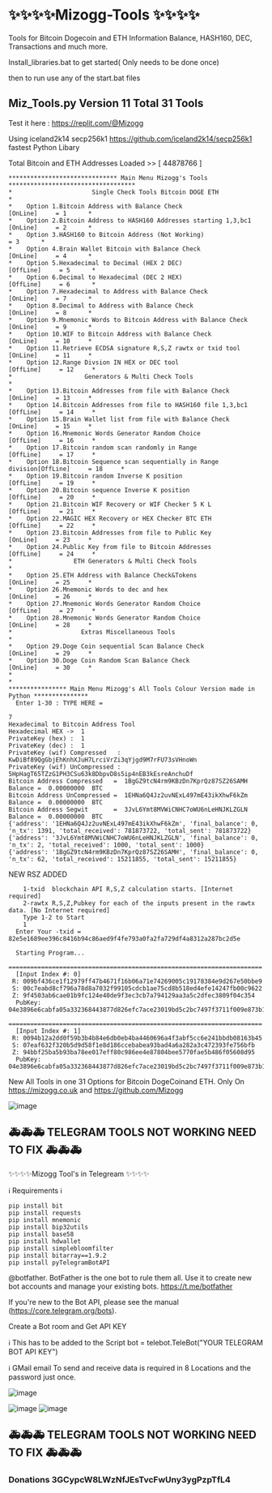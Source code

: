 #  ✨✨✨✨Mizogg-Tools ✨✨✨✨

Tools for Bitcoin Dogecoin and ETH Information Balance, HASH160, DEC, Transactions and much more.

Install_libraries.bat to get started( Only needs to be done once)

then to run use any of the start.bat files

## Miz_Tools.py Version 11 Total 31 Tools

Test it here :  https://replit.com/@Mizogg

Using iceland2k14 secp256k1 https://github.com/iceland2k14/secp256k1  fastest Python Libary

 Total Bitcoin and ETH Addresses Loaded  >> [ 44878766 ]

    ****************************** Main Menu Mizogg's Tools ***********************************
    *                      Single Check Tools Bitcoin DOGE ETH                                *
    *    Option 1.Bitcoin Address with Balance Check                    [OnLine]     = 1      *
    *    Option 2.Bitcoin Address to HASH160 Addresses starting 1,3,bc1 [OnLine]     = 2      *
    *    Option 3.HASH160 to Bitcoin Address (Not Working)                           = 3      *
    *    Option 4.Brain Wallet Bitcoin with Balance Check               [OnLine]     = 4      *
    *    Option 5.Hexadecimal to Decimal (HEX 2 DEC)                   [OffLine]     = 5      *
    *    Option 6.Decimal to Hexadecimal (DEC 2 HEX)                   [OffLine]     = 6      *
    *    Option 7.Hexadecimal to Address with Balance Check             [OnLine]     = 7      *
    *    Option 8.Decimal to Address with Balance Check                 [OnLine]     = 8      *
    *    Option 9.Mnemonic Words to Bitcoin Address with Balance Check  [OnLine]     = 9      *
    *    Option 10.WIF to Bitcoin Address with Balance Check            [OnLine]     = 10     *
    *    Option 11.Retrieve ECDSA signature R,S,Z rawtx or txid tool    [OnLine]     = 11     *
    *    Option 12.Range Divsion IN HEX or DEC tool                    [OffLine]     = 12     *
    *                    Generators & Multi Check Tools                                       *
    *    Option 13.Bitcoin Addresses from file with Balance Check       [OnLine]     = 13     *
    *    Option 14.Bitcoin Addresses from file to HASH160 file 1,3,bc1 [OffLine]     = 14     *
    *    Option 15.Brain Wallet list from file with Balance Check       [OnLine]     = 15     *
    *    Option 16.Mnemonic Words Generator Random Choice              [OffLine]     = 16     *
    *    Option 17.Bitcoin random scan randomly in Range               [OffLine]     = 17     *
    *    Option 18.Bitcoin Sequence scan sequentially in Range division[OffLine]     = 18     *
    *    Option 19.Bitcoin random Inverse K position                   [OffLine]     = 19     *
    *    Option 20.Bitcoin sequence Inverse K position                 [OffLine]     = 20     *
    *    Option 21.Bitcoin WIF Recovery or WIF Checker 5 K L           [OffLine]     = 21     *
    *    Option 22.MAGIC HEX Recovery or HEX Checker BTC ETH           [OffLine]     = 22     *
    *    Option 23.Bitcoin Addresses from file to Public Key            [OnLine]     = 23     *
    *    Option 24.Public Key from file to Bitcoin Addresses           [OffLine]     = 24     *
    *                 ETH Generators & Multi Check Tools                                      *
    *    Option 25.ETH Address with Balance Check&Tokens                [OnLine]     = 25     *
    *    Option 26.Mnemonic Words to dec and hex                        [OnLine]     = 26     *
    *    Option 27.Mnemonic Words Generator Random Choice              [OffLine]     = 27     *
    *    Option 28.Mnemonic Words Generator Random Choice               [OnLine]     = 28     *
    *                   Extras Miscellaneous Tools                                            *
    *    Option 29.Doge Coin sequential Scan Balance Check              [OnLine]     = 29     *
    *    Option 30.Doge Coin Random Scan Balance Check                  [OnLine]     = 30     *
    *                                                                                         *
    **************** Main Menu Mizogg's All Tools Colour Version made in Python ***************
      Enter 1-30 : TYPE HERE =
 
    7
    Hexadecimal to Bitcoin Address Tool
    Hexadecimal HEX ->  1
    PrivateKey (hex) :  1
    PrivateKey (dec) :  1
    PrivateKey (wif) Compressed   :  KwDiBf89QgGbjEhKnhXJuH7LrciVrZi3qYjgd9M7rFU73sVHnoWn
    PrivateKey (wif) UnCompressed :  5HpHagT65TZzG1PH3CSu63k8DbpvD8s5ip4nEB3kEsreAnchuDf
    Bitcoin Address Compressed   =  1BgGZ9tcN4rm9KBzDn7KprQz87SZ26SAMH     Balance =  0.00000000  BTC
    Bitcoin Address UnCompressed =  1EHNa6Q4Jz2uvNExL497mE43ikXhwF6kZm     Balance =  0.00000000  BTC
    Bitcoin Address Segwit       =  3JvL6Ymt8MVWiCNHC7oWU6nLeHNJKLZGLN     Balance =  0.00000000  BTC
    {'address': '1EHNa6Q4Jz2uvNExL497mE43ikXhwF6kZm', 'final_balance': 0, 'n_tx': 1391, 'total_received': 781873722, 'total_sent': 781873722}
    {'address': '3JvL6Ymt8MVWiCNHC7oWU6nLeHNJKLZGLN', 'final_balance': 0, 'n_tx': 2, 'total_received': 1000, 'total_sent': 1000}
    {'address': '1BgGZ9tcN4rm9KBzDn7KprQz87SZ26SAMH', 'final_balance': 0, 'n_tx': 62, 'total_received': 15211855, 'total_sent': 15211855}
    
NEW RSZ ADDED

        1-txid  blockchain API R,S,Z calculation starts. [Internet required]
        2-rawtx R,S,Z,Pubkey for each of the inputs present in the rawtx data. [No Internet required]
        Type 1-2 to Start
        1
      Enter Your -txid = 82e5e1689ee396c8416b94c86aed9f4fe793a0fa2fa729df4a8312a287bc2d5e

      Starting Program...
      ======================================================================
      [Input Index #: 0]
     R: 009bf436ce1f12979ff47b4671f16b06a71e74269005c19178384e9d267e50bbe9
     S: 00c7eabd8cf796a78d8a7032f99105cdcb1ae75cd8b518ed4efe14247fb00c9622
     Z: 9f4503ab6cae01b9fc124e40de9f3ec3cb7a794129aa3a5c2dfec3809f04c354
      PubKey: 04e3896e6cabfa05a332368443877d826efc7ace23019bd5c2bc7497f3711f009e873b1fcc03222f118a6ff696efa9ec9bb3678447aae159491c75468dcc245a6c
      ======================================================================
      [Input Index #: 1]
     R: 0094b12a2dd0f59b3b4b84e6db0eb4ba4460696a4f3abf5cc6e241bbdb08163b45
     S: 07eaf632f320b5d9d58f1e8d186ccebabea93bad4a6a282a3c472393fe756bfb
     Z: 94bbf25ba5b93ba78ee017eff80c986ee4e87804bee5770fae5b486f05608d95
      PubKey: 04e3896e6cabfa05a332368443877d826efc7ace23019bd5c2bc7497f3711f009e873b1fcc03222f118a6ff696efa9ec9bb3678447aae159491c75468dcc245a6c


New All Tools in one 31 Options for Bitcoin DogeCoinand ETH. Only On https://mizogg.co.uk and https://github.com/Mizogg

![image](https://user-images.githubusercontent.com/88630056/171266974-327a386e-da7d-40c6-ae10-1e6ebfea7652.png)

## 🚑🚑🚑 TELEGRAM TOOLS NOT WORKING NEED TO FIX 🚑🚑🚑 

✨✨✨✨Mizogg Tool's in Telegream ✨✨✨✨

ℹ️ Requirements ℹ️
```
pip install bit
pip install requests
pip install mnemonic
pip install bip32utils
pip install base58
pip install hdwallet
pip install simplebloomfilter
pip install bitarray==1.9.2
pip install pyTelegramBotAPI
```

@botfather. BotFather is the one bot to rule them all. Use it to create new bot accounts and manage your existing bots. https://t.me/botfather

If you're new to the Bot API, please see the manual (https://core.telegram.org/bots).


Create a Bot room and Get API KEY

ℹ️ This has to be added to the Script bot = telebot.TeleBot("YOUR TELEGRAM BOT API KEY")

ℹ️ GMail email To send and receive data is required in 8 Locations and the password just once.

![image](https://user-images.githubusercontent.com/88630056/171461270-b20f2640-5ceb-4a64-909e-2b5d8e3e2bda.png)


![image](https://user-images.githubusercontent.com/88630056/169119186-1f287adb-a688-4c99-a941-03e6f0eae634.png)
![image](https://user-images.githubusercontent.com/88630056/169120062-582ea1d9-c479-4234-87de-4550344bfce9.png)

## 🚑🚑🚑 TELEGRAM TOOLS NOT WORKING NEED TO FIX 🚑🚑🚑 

### Donations 3GCypcW8LWzNfJEsTvcFwUny3ygPzpTfL4
